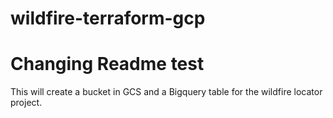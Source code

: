 # wildfire-terraform-gcp
# Changing Readme test
This will create a bucket in GCS and a Bigquery table for the wildfire locator project.
